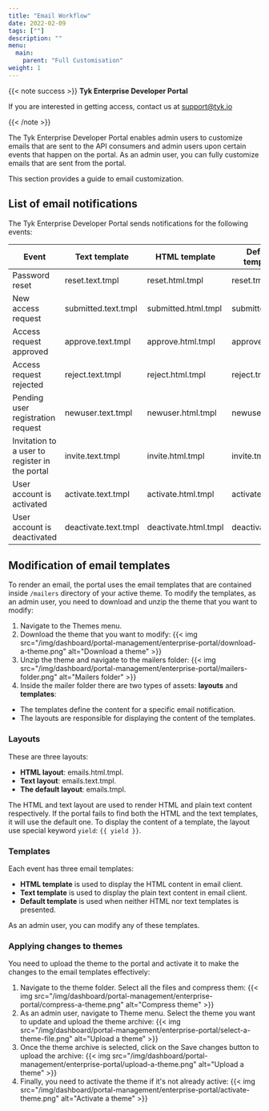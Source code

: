 ```yaml
---
title: "Email Workflow"
date: 2022-02-09
tags: [""]
description: ""
menu:
  main:
    parent: "Full Customisation"
weight: 1
---
```

{{< note success >}}
**Tyk Enterprise Developer Portal**

If you are interested in getting access, contact us at [support@tyk.io](<mailto:support@tyk.io?subject=Tyk Enterprise Portal Beta>)

{{< /note >}}

The Tyk Enterprise Developer Portal enables admin users to customize emails that are sent to the API consumers and admin users upon certain events that happen on the portal.
As an admin user, you can fully customize emails that are sent from the  portal.

This section provides a guide to email customization.

## List of email notifications

The Tyk Enterprise Developer Portal sends notifications for the following events:

| Event                                          | Text template        | HTML template        | Default template |
|------------------------------------------------|----------------------|----------------------|------------------|
| Password reset                                 | reset.text.tmpl      | reset.html.tmpl      | reset.tmpl       |
| New access request                             | submitted.text.tmpl  | submitted.html.tmpl  | submitted.tmpl   |
| Access request approved                        | approve.text.tmpl    | approve.html.tmpl    | approve.tmpl     |
| Access request rejected                        | reject.text.tmpl     | reject.html.tmpl     | reject.tmpl      |
| Pending user registration request              | newuser.text.tmpl    | newuser.html.tmpl    | newuser.tmpl     |
| Invitation to a user to register in the portal | invite.text.tmpl     | invite.html.tmpl     | invite.tmpl      |
| User account is activated                      | activate.text.tmpl   | activate.html.tmpl   | activate.tmpl    |
| User account is deactivated                    | deactivate.text.tmpl | deactivate.html.tmpl | deactivate.tmpl  |

## Modification of email templates
To render an email, the portal uses the email templates that are contained inside `/mailers` directory of your active theme.
To modify the templates, as an admin user, you need to download and unzip the theme that you want to modify:
1. Navigate to the Themes menu.
2. Download the theme that you want to modify:
   {{< img src="/img/dashboard/portal-management/enterprise-portal/download-a-theme.png" alt="Download a theme" >}}
3. Unzip the theme and navigate to the mailers folder:
   {{< img src="/img/dashboard/portal-management/enterprise-portal/mailers-folder.png" alt="Mailers folder" >}}
4. Inside the mailer folder there are two types of assets: **layouts** and **templates**:
- The templates define the content for a specific email notification.
- The layouts are responsible for displaying the content of the templates.

### Layouts
These are three layouts:
* **HTML layout**: emails.html.tmpl.
* **Text layout**: emails.text.tmpl.
* **The default layout**: emails.tmpl.

The HTML and text layout are used to render HTML and plain text content respectively. If the portal fails to find both the HTML and the text templates, it will use the default one.
To display the content of a template, the layout use special keyword `yield`: `{{ yield }}`.

### Templates
Each event has three email templates:
* **HTML template** is used to display the HTML content in email client.
* **Text template** is used to display the plain text content in email client.
* **Default template** is used when neither HTML nor text templates is presented.

As an admin user, you can modify any of these templates.

### Applying changes to themes
You need to upload the theme to the portal and activate it to make the changes to the email templates effectively:
1. Navigate to the theme folder. Select all the files and compress them:
   {{< img src="/img/dashboard/portal-management/enterprise-portal/compress-a-theme.png" alt="Compress theme" >}}
2. As an admin user, navigate to Theme menu. Select the theme you want to update and upload the theme archive:
   {{< img src="/img/dashboard/portal-management/enterprise-portal/select-a-theme-file.png" alt="Upload a theme" >}}
3. Once the theme archive is selected, click on the Save changes button to upload the archive:
   {{< img src="/img/dashboard/portal-management/enterprise-portal/upload-a-theme.png" alt="Upload a theme" >}}
4. Finally, you need to activate the theme if it's not already active:
   {{< img src="/img/dashboard/portal-management/enterprise-portal/activate-theme.png" alt="Activate a theme" >}}